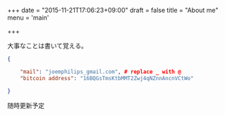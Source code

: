+++
date = "2015-11-21T17:06:23+09:00"
draft = false
title = "About me"
menu = 'main'

+++

大事なことは書いて覚える。

```json
{

    "mail": "joemphilips_gmail.com", # replace _ with @
    "bitcoin address": "16BQGsTmsKtbMMT2Zwj4qNZnnAncnVCtWo"

}
```



随時更新予定
